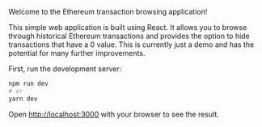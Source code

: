 Welcome to the Ethereum transaction browsing application!

This simple web application is built using React. It allows you to browse through historical Ethereum transactions and provides the option to hide transactions that have a 0 value. This is currently just a demo and has the potential for many further improvements. 


First, run the development server:

```bash
npm run dev
# or
yarn dev
```

Open [http://localhost:3000](http://localhost:3000) with your browser to see the result.

